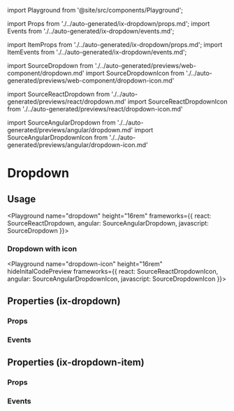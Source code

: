import Playground from '@site/src/components/Playground';

import Props from './../auto-generated/ix-dropdown/props.md';
import Events from './../auto-generated/ix-dropdown/events.md';

import ItemProps from './../auto-generated/ix-dropdown/props.md';
import ItemEvents from './../auto-generated/ix-dropdown/events.md';

import SourceDropdown from './../auto-generated/previews/web-component/dropdown.md'
import SourceDropdownIcon from './../auto-generated/previews/web-component/dropdown-icon.md'

import SourceReactDropdown from './../auto-generated/previews/react/dropdown.md'
import SourceReactDropdownIcon from './../auto-generated/previews/react/dropdown-icon.md'

import SourceAngularDropdown from './../auto-generated/previews/angular/dropdown.md'
import SourceAngularDropdownIcon from './../auto-generated/previews/angular/dropdown-icon.md'

# Dropdown

## Usage

<Playground
name="dropdown" height="16rem"
frameworks={{
  react: SourceReactDropdown,
  angular: SourceAngularDropdown,
  javascript: SourceDropdown
}}></Playground>

### Dropdown with icon

<Playground
name="dropdown-icon" height="16rem"
hideInitalCodePreview
frameworks={{
  react: SourceReactDropdownIcon,
  angular: SourceAngularDropdownIcon,
  javascript: SourceDropdownIcon
}}></Playground>

## Properties (ix-dropdown)

### Props

<Props />

### Events

<Events />

## Properties (ix-dropdown-item)

### Props

<ItemProps />

### Events

<ItemEvents />
